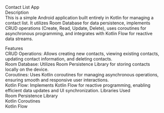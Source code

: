 Contact List App <br>
Description <br>
This is a simple Android application built entirely in Kotlin for managing a contact list. It utilizes Room Database for data persistence, implements CRUD operations (Create, Read, Update, Delete), uses coroutines for asynchronous programming, and integrates with Kotlin Flow for reactive data streams.

Features<br>
CRUD Operations: Allows creating new contacts, viewing existing contacts, updating contact information, and deleting contacts.<br>
Room Database: Utilizes Room Persistence Library for storing contacts locally on the device.<br>
Coroutines: Uses Kotlin coroutines for managing asynchronous operations, ensuring smooth and responsive user interactions.<br>
Kotlin Flow: Implements Kotlin Flow for reactive programming, enabling efficient data updates and UI synchronization.
Libraries Used<br>
Room Persistence Library<br>
Kotlin Coroutines<br>
Kotlin Flow
